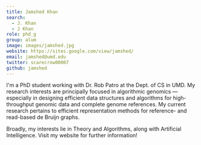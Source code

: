 ```yaml
---
title: Jamshed Khan
search:
  - J. Khan
  - J Khan
role: phd_g
group: alum
image: images/jamshed.jpg
website: https://sites.google.com/view/jamshed/
email: jamshed@umd.edu
twitter: scarecrow00007
github: jamshed
---
```


I'm a PhD student working with Dr. Rob Patro at the Dept. of CS in UMD. My research interests are principally focused in algorithmic genomics — especially in designing efficient data structures and algorithms for high-throughput genomic data and complete genome references. My current research pertains to efficient representation methods for reference- and read-based de Bruijn graphs.

Broadly, my interests lie in Theory and Algorithms, along with Artificial Intelligence. Visit my website for further information!
